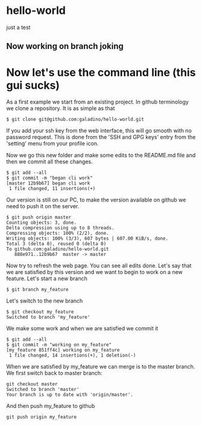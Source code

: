 # hello-world
just a test

## Now working on branch joking

# Now let's use the command line (this gui sucks)
As a first example we start from an existing project. In github terminology we clone a repository.
It is as simple as that
```
$ git clone git@github.com:galadino/hello-world.git
```
If you add your ssh key from the web interface, this will go smooth with no password request.
This is done from the 'SSH and GPG keys' entry from the 'setting' menu from your profile icon.

Now we go this new folder and make some edits to the README.md file and then we commit all these changes.
```
$ git add --all
$ git commit -m "began cli work"
[master 12b9b67] began cli work
 1 file changed, 11 insertions(+)
```
Our version is still on our PC, to make the version available on github we need to push it on the server.
```
$ git push origin master
Counting objects: 3, done.
Delta compression using up to 8 threads.
Compressing objects: 100% (2/2), done.
Writing objects: 100% (3/3), 607 bytes | 607.00 KiB/s, done.
Total 3 (delta 0), reused 0 (delta 0)
To github.com:galadino/hello-world.git
   888e971..12b9b67  master -> master
```
Now try to refresh the web page. You can see all edits done. Let's say that we are satisfied by this version and we want to begin to work on a new feature.
Let's start a new branch
```
$ git branch my_feature
```
Let's switch to the new branch
```
$ git checkout my_feature
Switched to branch 'my_feature'
```
We make some work and when we are satisfied we commit it
```
$ git add --all
$ git commit -m "working on my_feature"
[my_feature 851ff4c] working on my_feature
 1 file changed, 14 insertions(+), 1 deletion(-)
```

When we are satisfied by my_feature we can merge is to the master branch. We first switch back to master branch:
```
git checkout master
Switched to branch 'master'
Your branch is up to date with 'origin/master'.
```
And then push my_feature to github
```
git push origin my_feature
```

